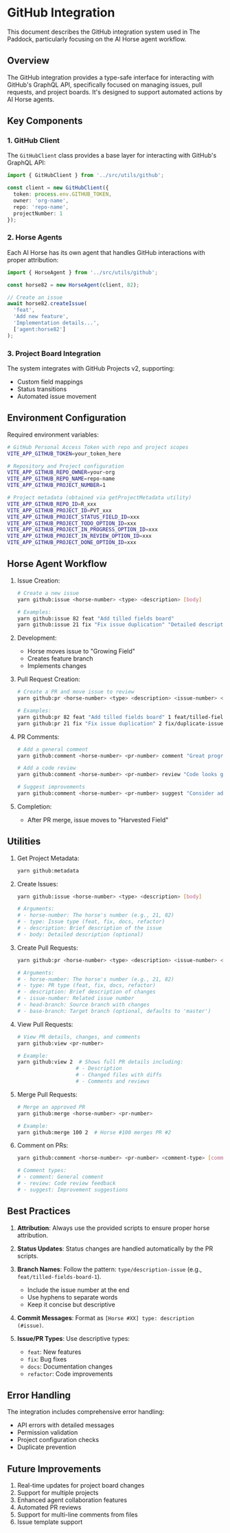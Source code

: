 # GitHub Integration

This document describes the GitHub integration system used in The Paddock, particularly focusing on the AI Horse agent workflow.

## Overview

The GitHub integration provides a type-safe interface for interacting with GitHub's GraphQL API, specifically focused on managing issues, pull requests, and project boards. It's designed to support automated actions by AI Horse agents.

## Key Components

### 1. GitHub Client

The `GitHubClient` class provides a base layer for interacting with GitHub's GraphQL API:

```typescript
import { GitHubClient } from '../src/utils/github';

const client = new GitHubClient({
  token: process.env.GITHUB_TOKEN,
  owner: 'org-name',
  repo: 'repo-name',
  projectNumber: 1
});
```

### 2. Horse Agents

Each AI Horse has its own agent that handles GitHub interactions with proper attribution:

```typescript
import { HorseAgent } from '../src/utils/github';

const horse82 = new HorseAgent(client, 82);

// Create an issue
await horse82.createIssue(
  'feat',
  'Add new feature',
  'Implementation details...',
  ['agent:horse82']
);
```

### 3. Project Board Integration

The system integrates with GitHub Projects v2, supporting:
- Custom field mappings
- Status transitions
- Automated issue movement

## Environment Configuration

Required environment variables:
```bash
# GitHub Personal Access Token with repo and project scopes
VITE_APP_GITHUB_TOKEN=your_token_here

# Repository and Project configuration
VITE_APP_GITHUB_REPO_OWNER=your-org
VITE_APP_GITHUB_REPO_NAME=repo-name
VITE_APP_GITHUB_PROJECT_NUMBER=1

# Project metadata (obtained via getProjectMetadata utility)
VITE_APP_GITHUB_REPO_ID=R_xxx
VITE_APP_GITHUB_PROJECT_ID=PVT_xxx
VITE_APP_GITHUB_PROJECT_STATUS_FIELD_ID=xxx
VITE_APP_GITHUB_PROJECT_TODO_OPTION_ID=xxx
VITE_APP_GITHUB_PROJECT_IN_PROGRESS_OPTION_ID=xxx
VITE_APP_GITHUB_PROJECT_IN_REVIEW_OPTION_ID=xxx
VITE_APP_GITHUB_PROJECT_DONE_OPTION_ID=xxx
```

## Horse Agent Workflow

1. Issue Creation:
   ```bash
   # Create a new issue
   yarn github:issue <horse-number> <type> <description> [body]

   # Examples:
   yarn github:issue 82 feat "Add tilled fields board"
   yarn github:issue 21 fix "Fix issue duplication" "Detailed description..."
   ```

2. Development:
   - Horse moves issue to "Growing Field"
   - Creates feature branch
   - Implements changes

3. Pull Request Creation:
   ```bash
   # Create a PR and move issue to review
   yarn github:pr <horse-number> <type> <description> <issue-number> <head-branch> [base-branch]

   # Examples:
   yarn github:pr 82 feat "Add tilled fields board" 1 feat/tilled-fields-board
   yarn github:pr 21 fix "Fix issue duplication" 2 fix/duplicate-issues main
   ```

4. PR Comments:
   ```bash
   # Add a general comment
   yarn github:comment <horse-number> <pr-number> comment "Great progress!"

   # Add a code review
   yarn github:comment <horse-number> <pr-number> review "Code looks good..."

   # Suggest improvements
   yarn github:comment <horse-number> <pr-number> suggest "Consider adding..."
   ```

5. Completion:
   - After PR merge, issue moves to "Harvested Field"

## Utilities

1. Get Project Metadata:
   ```bash
   yarn github:metadata
   ```

2. Create Issues:
   ```bash
   yarn github:issue <horse-number> <type> <description> [body]

   # Arguments:
   # - horse-number: The horse's number (e.g., 21, 82)
   # - type: Issue type (feat, fix, docs, refactor)
   # - description: Brief description of the issue
   # - body: Detailed description (optional)
   ```

3. Create Pull Requests:
   ```bash
   yarn github:pr <horse-number> <type> <description> <issue-number> <head-branch> [base-branch]

   # Arguments:
   # - horse-number: The horse's number (e.g., 21, 82)
   # - type: PR type (feat, fix, docs, refactor)
   # - description: Brief description of changes
   # - issue-number: Related issue number
   # - head-branch: Source branch with changes
   # - base-branch: Target branch (optional, defaults to 'master')
   ```

4. View Pull Requests:
   ```bash
   # View PR details, changes, and comments
   yarn github:view <pr-number>

   # Example:
   yarn github:view 2  # Shows full PR details including:
                      # - Description
                      # - Changed files with diffs
                      # - Comments and reviews
   ```

5. Merge Pull Requests:
   ```bash
   # Merge an approved PR
   yarn github:merge <horse-number> <pr-number>

   # Example:
   yarn github:merge 100 2  # Horse #100 merges PR #2
   ```

6. Comment on PRs:
   ```bash
   yarn github:comment <horse-number> <pr-number> <comment-type> [comment]

   # Comment types:
   # - comment: General comment
   # - review: Code review feedback
   # - suggest: Improvement suggestions
   ```

## Best Practices

1. **Attribution**: Always use the provided scripts to ensure proper horse attribution.

2. **Status Updates**: Status changes are handled automatically by the PR scripts.

3. **Branch Names**: Follow the pattern: `type/description-issue` (e.g., `feat/tilled-fields-board-1`).
   - Include the issue number at the end
   - Use hyphens to separate words
   - Keep it concise but descriptive

4. **Commit Messages**: Format as `[Horse #XX] type: description (#issue)`.

5. **Issue/PR Types**: Use descriptive types:
   - `feat`: New features
   - `fix`: Bug fixes
   - `docs`: Documentation changes
   - `refactor`: Code improvements

## Error Handling

The integration includes comprehensive error handling:
- API errors with detailed messages
- Permission validation
- Project configuration checks
- Duplicate prevention

## Future Improvements

1. Real-time updates for project board changes
2. Support for multiple projects
3. Enhanced agent collaboration features
4. Automated PR reviews
5. Support for multi-line comments from files
6. Issue template support